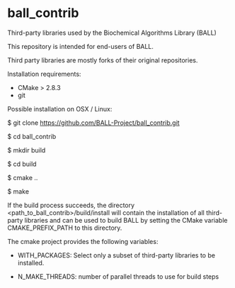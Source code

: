 # ball_contrib
Third-party libraries used by the Biochemical Algorithms Library (BALL)

This repository is intended for end-users of BALL.

Third party libraries are mostly forks of their original repositories.

Installation requirements:

 - CMake > 2.8.3
 - git

Possible installation on OSX / Linux:

  $ git clone https://github.com/BALL-Project/ball_contrib.git

  $ cd ball_contrib

  $ mkdir build

  $ cd build

  $ cmake ..

  $ make

  If the build process succeeds, the directory <path_to_ball_contrib>/build/install
  will contain the installation of all third-party libraries and can be used to build
  BALL by setting the CMake variable CMAKE_PREFIX_PATH to this directory.

The cmake project provides the following variables:

  - WITH_PACKAGES:   Select only a subset of third-party libraries to be installed.

  - N_MAKE_THREADS:  number of parallel threads to use for build steps


